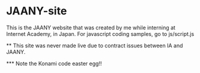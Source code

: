 # JAANY-site

This is the JAANY website that was created by me while interning at Internet Academy, in Japan. For javascript coding samples, go to js/script.js


** This site was never made live due to contract issues between IA and JAANY.

*** Note the Konami code easter egg!!
